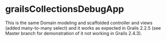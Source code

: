 grailsCollectionsDebugApp
=========================
This is the same Domain modeling and scaffolded controller and views (added many-to-many select) and it works as expected in Grails 2.2.5 (see Master branch for demonstration of it not working in Grails 2.4.3).
